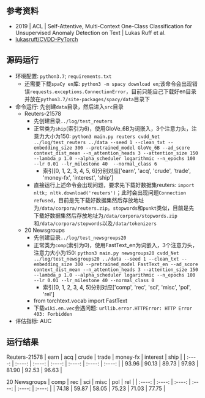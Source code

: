 ## 参考资料
- 2019 | ACL | Self-Attentive, Multi-Context One-Class Classification for Unsupervised Anomaly Detection on Text | Lukas Ruff et al.
- [lukasruff/CVDD-PyTorch](https://github.com/lukasruff/CVDD-PyTorch)

## 源码运行
- 环境配置: `python3.7`; `requirements.txt`
	- 还需要下载`spaCy en`库: `python3 -m spacy download en`;该命令会出现错误`requests.exceptions.ConnectionError`，目前只能自己下载好en目录并放在`python3.7/site-packages/spacy/data`目录下
- 命令运行: 先创建`data`目录，然后进入`src`目录
	- Reuters-21578
		- 先创建目录`../log/test_reuters`
		- 正常类为`ship`(索引为6)，使用GloVe_6B为词嵌入，3个注意力头，注意力大小为150: `python3 main.py reuters cvdd_Net ../log/test_reuters ../data --seed 1 --clean_txt --embedding_size 300 --pretrained_model GloVe_6B --ad_score context_dist_mean --n_attention_heads 3 --attention_size 150 --lambda_p 1.0 --alpha_scheduler logarithmic --n_epochs 100 --lr 0.01 --lr_milestone 40  --normal_class 6`
			- 索引[0, 1, 2, 3, 4, 5, 6]分别对应['earn', 'acq', 'crude', 'trade', 'money-fx', 'interest', 'ship']
		- 直接运行上述命令会出现问题，要求先下载好数据集reuters: `import nltk; nltk.download('reuters')`；此时会出现问题`Connection refused`，目前是先下载好数据集然后存放地址为`/data/corpora/reuters.zip`。`stopwords`和`punkt`类似，目前是先下载好数据集然后存放地址为`/data/corpora/stopwords.zip`和`/data/corpora/stopwords`以及`/data/tokenizers`
	- 20 Newsgroups
		- 先创建目录`../log/test_newsgroups20`
		- 正常类为`comp`(索引为0)，使用FastText_en为词嵌入，3个注意力头，注意力大小为150: `python3 main.py newsgroups20 cvdd_Net ../log/test_newsgroups20 ../data --seed 1 --clean_txt --embedding_size 300 --pretrained_model FastText_en --ad_score context_dist_mean --n_attention_heads 3 --attention_size 150 --lambda_p 1.0 --alpha_scheduler logarithmic --n_epochs 100 --lr 0.01 --lr_milestone 40 --normal_class 0`
			- 索引[0, 1, 2, 3, 4, 5]分别对应['comp', 'rec', 'sci', 'misc', 'pol', 'rel']
		- from torchtext.vocab import FastText
		- 下载`wiki.en.vec`会遇问题: `urllib.error.HTTPError: HTTP Error 403: Forbidden`
- 评估指标: AUC

## 运行结果
Reuters-21578
| earn | acq | crude | trade | money-fx | interest | ship | 
| :----: | :----: | :----: | :----: | :----: | :----: | :----: |
| 93.96 | 90.13 | 89.73 | 97.93 | 81.90 | 92.53 | 96.63 | 

20 Newsgroups
| comp | rec | sci | misc | pol | rel | 
| :----: | :----: | :----: | :----: | :----: | :----: |
| 74.18 | 59.87 | 58.05 | 75.23 | 71.03 | 77.75 | 
